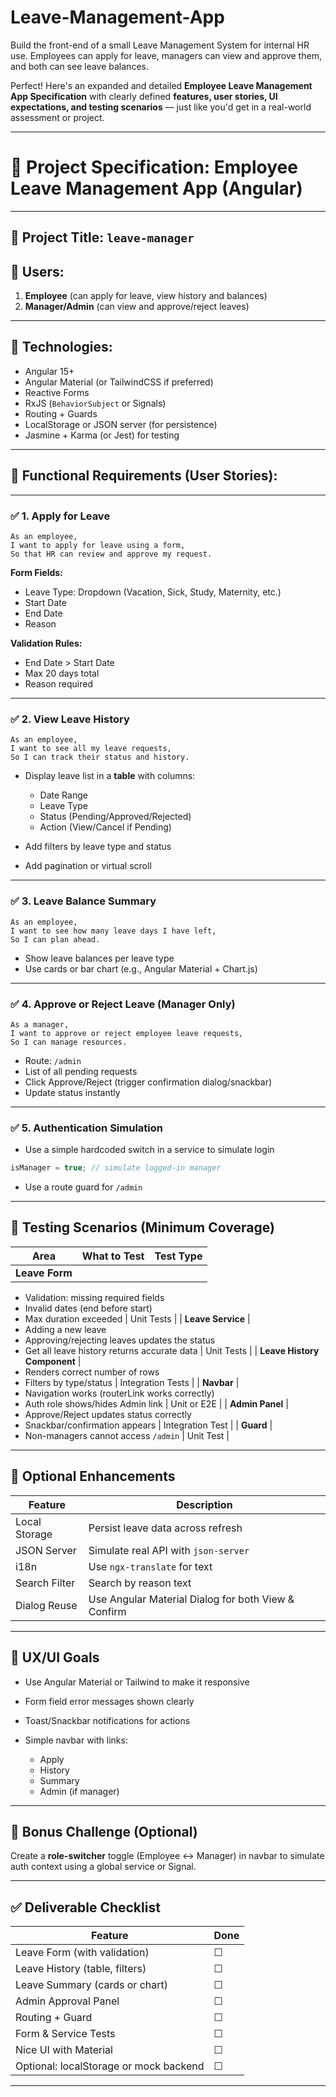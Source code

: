 # Leave-Management-App
Build the front-end of a small Leave Management System for internal HR use. Employees can apply for leave, managers can view and approve them, and both can see leave balances.

Perfect! Here's an expanded and detailed **Employee Leave Management App Specification** with clearly defined **features, user stories, UI expectations, and testing scenarios** — just like you'd get in a real-world assessment or project.

---

# 📝 **Project Specification: Employee Leave Management App (Angular)**

---

## 📌 Project Title: `leave-manager`

## 👤 Users:

1. **Employee** (can apply for leave, view history and balances)
2. **Manager/Admin** (can view and approve/reject leaves)

---

## 🔧 Technologies:

* Angular 15+
* Angular Material (or TailwindCSS if preferred)
* Reactive Forms
* RxJS (`BehaviorSubject` or Signals)
* Routing + Guards
* LocalStorage or JSON server (for persistence)
* Jasmine + Karma (or Jest) for testing

---

## 🧱 Functional Requirements (User Stories):

---

### ✅ 1. **Apply for Leave**

```gherkin
As an employee,
I want to apply for leave using a form,
So that HR can review and approve my request.
```

**Form Fields:**

* Leave Type: Dropdown (Vacation, Sick, Study, Maternity, etc.)
* Start Date
* End Date
* Reason

**Validation Rules:**

* End Date > Start Date
* Max 20 days total
* Reason required

---

### ✅ 2. **View Leave History**

```gherkin
As an employee,
I want to see all my leave requests,
So I can track their status and history.
```

* Display leave list in a **table** with columns:

  * Date Range
  * Leave Type
  * Status (Pending/Approved/Rejected)
  * Action (View/Cancel if Pending)
* Add filters by leave type and status
* Add pagination or virtual scroll

---

### ✅ 3. **Leave Balance Summary**

```gherkin
As an employee,
I want to see how many leave days I have left,
So I can plan ahead.
```

* Show leave balances per leave type
* Use cards or bar chart (e.g., Angular Material + Chart.js)

---

### ✅ 4. **Approve or Reject Leave (Manager Only)**

```gherkin
As a manager,
I want to approve or reject employee leave requests,
So I can manage resources.
```

* Route: `/admin`
* List of all pending requests
* Click Approve/Reject (trigger confirmation dialog/snackbar)
* Update status instantly

---

### ✅ 5. **Authentication Simulation**

* Use a simple hardcoded switch in a service to simulate login

```ts
isManager = true; // simulate logged-in manager
```

* Use a route guard for `/admin`

---

## 🧪 Testing Scenarios (Minimum Coverage)

| Area           | What to Test | Test Type |
| -------------- | ------------ | --------- |
| **Leave Form** |              |           |

* Validation: missing required fields
* Invalid dates (end before start)
* Max duration exceeded
  \| Unit Tests |
  \| **Leave Service** |
* Adding a new leave
* Approving/rejecting leaves updates the status
* Get all leave history returns accurate data
  \| Unit Tests |
  \| **Leave History Component** |
* Renders correct number of rows
* Filters by type/status
  \| Integration Tests |
  \| **Navbar** |
* Navigation works (routerLink works correctly)
* Auth role shows/hides Admin link
  \| Unit or E2E |
  \| **Admin Panel** |
* Approve/Reject updates status correctly
* Snackbar/confirmation appears
  \| Integration Test |
  \| **Guard** |
* Non-managers cannot access `/admin`
  \| Unit Test |

---

## 🧰 Optional Enhancements

| Feature       | Description                                         |
| ------------- | --------------------------------------------------- |
| Local Storage | Persist leave data across refresh                   |
| JSON Server   | Simulate real API with `json-server`                |
| i18n          | Use `ngx-translate` for text                        |
| Search Filter | Search by reason text                               |
| Dialog Reuse  | Use Angular Material Dialog for both View & Confirm |

---

## 🎯 UX/UI Goals

* Use Angular Material or Tailwind to make it responsive
* Form field error messages shown clearly
* Toast/Snackbar notifications for actions
* Simple navbar with links:

  * Apply
  * History
  * Summary
  * Admin (if manager)

---

## 🧠 Bonus Challenge (Optional)

Create a **role-switcher** toggle (Employee ↔ Manager) in navbar to simulate auth context using a global service or Signal.

---

## ✅ Deliverable Checklist

| Feature                                | Done |
| -------------------------------------- | ---- |
| Leave Form (with validation)           | ☐    |
| Leave History (table, filters)         | ☐    |
| Leave Summary (cards or chart)         | ☐    |
| Admin Approval Panel                   | ☐    |
| Routing + Guard                        | ☐    |
| Form & Service Tests                   | ☐    |
| Nice UI with Material                  | ☐    |
| Optional: localStorage or mock backend | ☐    |

---
